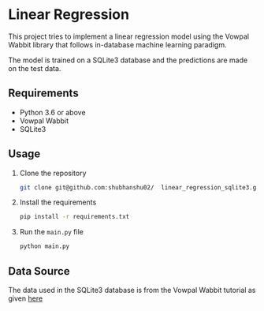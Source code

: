 # Linear Regression

This project tries to implement a linear regression model using the Vowpal Wabbit library that follows in-database machine learning paradigm. 

The model is trained on a SQLite3 database and the predictions are made on the test data.

## Requirements

- Python 3.6 or above
- Vowpal Wabbit
- SQLite3

## Usage

1. Clone the repository

   ```sh
   git clone git@github.com:shubhanshu02/  linear_regression_sqlite3.git
   ```

2. Install the requirements

   ```sh
   pip install -r requirements.txt
   ```

3. Run the `main.py` file

   ```sh
   python main.py
   ```

## Data Source

The data used in the SQLite3 database is from the Vowpal Wabbit tutorial as given [here](https://vowpalwabbit.org/docs/vowpal_wabbit/python/latest/tutorials/cmd_linear_regression.html)
